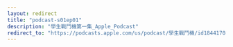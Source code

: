 ```yaml
---
layout: redirect
title: "podcast-s01ep01"
description: "學生戰鬥機第一集_Apple_Podcast"
redirect_to: "https://podcasts.apple.com/us/podcast/學生戰鬥機/id1844170454"
---
```

